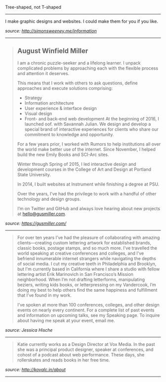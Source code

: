 Tree-shaped, not T-shaped

---

I make graphic designs and websites. I could make them for you if you like.

_source: http://simonsweeney.me/information_

---

> ## August Winfield Miller
>
> I am a chronic puzzle-seeker and a lifelong learner. I unpack complicated problems by approaching each with the flexible process and attention it deserves.
>
> This means that I work with others to ask questions, define approaches and execute solutions comprising:
>
> - Strategy
> - Information architecture
> - User experience & interface design
> - Visual design
> - Front- and back-end web development
>   At the beginning of 2016, I launched oof. with Savannah Julian. We design and develop a special brand of interactive experiences for clients who share our commitment to knowledge and opportunity.
>
> For a few years prior, I worked with Rumors to help institutions all over the world make better use of the internet. Since November, I helped build the new Emily Books and SCI-Arc sites.
>
> Winter through Spring of 2015, I led interactive design and development courses in the College of Art and Design at Portland State University.
>
> In 2014, I built websites at Instrument while finishing a degree at PSU.
>
> Over the years, I’ve had the privilege to work with a handful of other technology and design groups.
>
> I’m on Twitter and GitHub and always love hearing about new projects at hello@gusmiller.com.

_source: https://gusmiller.com/_

---

> For over ten years I’ve had the pleasure of collaborating with amazing clients—creating custom lettering artwork for established brands, classic books, postage stamps, and so much more. I've travelled the world speaking at creative conferences and colleges, and I've befriend innumerable internet strangers while navigating the depths of social media. I cut my creative teeth in Philadelphia and Brooklyn, but I'm currently based in California where I share a studio with fellow lettering artist Erik Marinovich in San Francisco’s Mission neighborhood. When I’m not drafting letterforms, manipulating beziers, writing kids books, or letterpressing on my Vandercook, I’m doing my best to help others find the same happiness and fulfillment that I’ve found in my work.
>
> I’ve spoken at more than 100 conferences, colleges, and other design events on nearly every continent. For a complete list of past events and information on upcoming talks, see my Speaking page. To inquire about having me speak at your event, email me.

_source: Jessica Hische_

---

> Katie currently works as a Design Director at Vox Media. In the past she was a principal product designer, speaker at conferences, and cohost of a podcast about web performance. These days, she rollerskates and reads books in her free time.

_source: http://kovalc.in/about_

---

